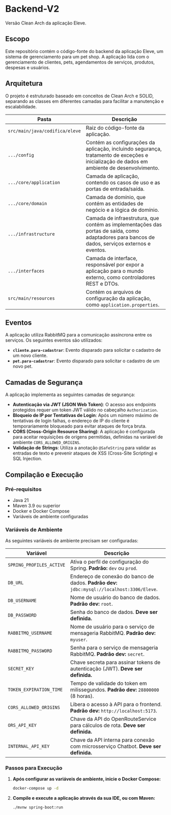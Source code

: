 # Backend-V2

Versão Clean Arch da aplicação Eleve.

## Escopo

Este repositório contém o código-fonte do backend da aplicação Eleve, um sistema de gerenciamento para um pet shop. A aplicação lida com o gerenciamento de clientes, pets, agendamentos de serviços, produtos, despesas e usuários.

## Arquitetura

O projeto é estruturado baseado em conceitos de Clean Arch e SOLID, separando as classes em diferentes camadas para facilitar a manutenção e escalabilidade.

| Pasta | Descrição                                                                                                                                       |
| --- |-------------------------------------------------------------------------------------------------------------------------------------------------|
| `src/main/java/codifica/eleve` | Raiz do código-fonte da aplicação.                                                                                                              |
| `.../config` | Contém as configurações da aplicação, incluindo segurança, tratamento de exceções e inicialização de dados em ambiente de desenvolvimento.      |
| `.../core/application` | Camada de aplicação, contendo os casos de uso e as portas de entrada/saída.                                                                     |
| `.../core/domain` | Camada de domínio, que contém as entidades de negócio e a lógica de domínio.                                                                    |
| `.../infrastructure` | Camada de infraestrutura, que contém as implementações das portas de saída, como adaptadores para bancos de dados, serviços externos e eventos. |
| `.../interfaces` | Camada de interface, responsável por expor a aplicação para o mundo externo, como controladores REST e DTOs.                                    |
| `src/main/resources` | Contém os arquivos de configuração da aplicação, como `application.properties`.                                                                                                    |

## Eventos

A aplicação utiliza RabbitMQ para a comunicação assíncrona entre os serviços. Os seguintes eventos são utilizados:

* **`cliente.para-cadastrar`**: Evento disparado para solicitar o cadastro de um novo cliente.
* **`pet.para-cadastrar`**: Evento disparado para solicitar o cadastro de um novo pet.

## Camadas de Segurança

A aplicação implementa as seguintes camadas de segurança:

* **Autenticação via JWT (JSON Web Token)**: O acesso aos endpoints protegidos requer um token JWT válido no cabeçalho `Authorization`.
* **Bloqueio de IP por Tentativas de Login**: Após um número máximo de tentativas de login falhas, o endereço de IP do cliente é temporariamente bloqueado para evitar ataques de força bruta.
* **CORS (Cross-Origin Resource Sharing)**: A aplicação é configurada para aceitar requisições de origens permitidas, definidas na variável de ambiente `CORS_ALLOWED_ORIGINS`.
* **Validação de Strings**: Utiliza a anotação `@SafeString` para validar as entradas de texto e prevenir ataques de XSS (Cross-Site Scripting) e SQL Injection.

## Compilação e Execução

### Pré-requisitos

* Java 21
* Maven 3.9 ou superior
* Docker e Docker Compose
* Variáveis de ambiente configuradas

### Variáveis de Ambiente

As seguintes variáveis de ambiente precisam ser configuradas:

| Variável                  | Descrição                                                                                   |
| ------------------------- |---------------------------------------------------------------------------------------------|
| `SPRING_PROFILES_ACTIVE`  | Ativa o perfil de configuração do Spring. **Padrão:** `dev` ou `prod`.                      |
| `DB_URL`                  | Endereço de conexão do banco de dados. **Padrão dev:** `jdbc:mysql://localhost:3306/Eleve`. |
| `DB_USERNAME`             | Nome de usuário do banco de dados. **Padrão dev:** `root`.                                  |
| `DB_PASSWORD`             | Senha do banco de dados. **Deve ser definida.**                                             |
| `RABBITMQ_USERNAME`       | Nome de usuário para o serviço de mensageria RabbitMQ. **Padrão dev:** `myuser`.            |
| `RABBITMQ_PASSWORD`       | Senha para o serviço de mensageria RabbitMQ. **Padrão dev:** `secret`.                      |
| `SECRET_KEY`              | Chave secreta para assinar tokens de autenticação (JWT). **Deve ser definida.**             |
| `TOKEN_EXPIRATION_TIME`   | Tempo de validade do token em milissegundos. **Padrão dev:** `28800000` (8 horas).          |
| `CORS_ALLOWED_ORIGINS`    | Libera o acesso à API para o frontend. **Padrão dev:** `http://localhost:5173`.             |
| `ORS_API_KEY`             | Chave da API do OpenRouteService para cálculos de rota. **Deve ser definida.**              |
| `INTERNAL_API_KEY`       | Chave da API interna para conexão com microsserviço Chatbot. **Deve ser definida.**         |

### Passos para Execução

1.  **Após configurar as variáveis de ambiente, inicie o Docker Compose:**

    ```bash
    docker-compose up -d
    ```

2.  **Compile e execute a aplicação através da sua IDE, ou com Maven:**

    ```bash
    ./mvnw spring-boot:run
    ```